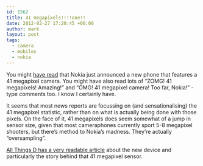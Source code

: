 ```yaml
---
id: 1562
title: 41 megapixels!!!!one!!
date: 2012-02-27 17:20:45 +00:00
author: mark
layout: post
tags:
  - camera
  - mobiles
  - nokia
---
```

You might [have read](http://www.bbc.co.uk/news/technology-17178014) that Nokia just announced a new phone that features a 41 megapixel camera. You might have also read lots of &#8220;ZOMG! 41 megapixels! Amazing!&#8221; and &#8220;OMG! 41 megapixel camera! Too far, Nokia!&#8221; -type comments too. I know I certainly have.

It seems that most news reports are focussing on (and sensationalising) the 41 megapixel statistic, rather than on what is actually being done with those pixels. On the face of it, 41 megapixels does seem somewhat of a jump in sensor size, given that most cameraphones currently sport 5-8 megapixel shooters, but there&#8217;s method to Nokia&#8217;s madness. They&#8217;re actually &#8220;oversampling&#8221;.

[All Things D has a very readable article](http://allthingsd.com/20120227/the-inside-story-of-nokias-41-megapixel-camera-phone-five-years-in-the-making/) about the new device and particularly the story behind that 41 megapixel sensor.